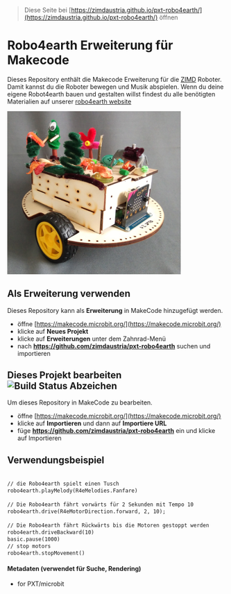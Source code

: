 
> Diese Seite bei [https://zimdaustria.github.io/pxt-robo4earth/](https://zimdaustria.github.io/pxt-robo4earth/) öffnen

# Robo4earth Erweiterung für Makecode
Dieses Repository enthält die Makecode Erweiterung für die [ZIMD]() Roboter. Damit kannst du die Roboter bewegen und Musik abspielen.
Wenn du deine eigene Robot4earth bauen und gestalten willst findest du alle benötigten Materialien auf unserer [robo4earth website](https://www.robo4earth.at/#roboter)

<img src="pictures/robot1.jpg" style="width:400px;"/><br/>

## Als Erweiterung verwenden

Dieses Repository kann als **Erweiterung** in MakeCode hinzugefügt werden.

* öffne [https://makecode.microbit.org/](https://makecode.microbit.org/)
* klicke auf **Neues Projekt**
* klicke auf **Erweiterungen** unter dem Zahnrad-Menü
* nach **https://github.com/zimdaustria/pxt-robo4earth** suchen und importieren

## Dieses Projekt bearbeiten ![Build Status Abzeichen](https://github.com/zimdaustria/pxt-robo4earth/workflows/MakeCode/badge.svg)

Um dieses Repository in MakeCode zu bearbeiten.

* öffne [https://makecode.microbit.org/](https://makecode.microbit.org/)
* klicke auf **Importieren** und dann auf **Importiere URL**
* füge **https://github.com/zimdaustria/pxt-robo4earth** ein und klicke auf Importieren

##  Verwendungsbeispiel
```blocks

// die Robo4earth spielt einen Tusch
robo4earth.playMelody(R4eMelodies.Fanfare)

// Die Robo4earth fährt vorwärts für 2 Sekunden mit Tempo 10
robo4earth.drive(R4eMotorDirection.forward, 2, 10);

// Die Robo4earth fährt Rückwärts bis die Motoren gestoppt werden
robo4earth.driveBackward(10)
basic.pause(1000)
// stop motors
robo4earth.stopMovement()

```
#### Metadaten (verwendet für Suche, Rendering)

* for PXT/microbit
<script src="https://makecode.com/gh-pages-embed.js"></script><script>makeCodeRender("{{ site.makecode.home_url }}", "{{ site.github.owner_name }}/{{ site.github.repository_name }}");</script>
